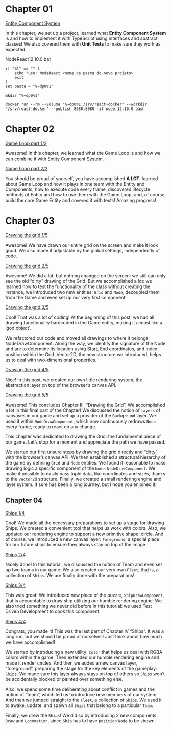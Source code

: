 # Chapter 01
[Entity Component System](https://itnext.io/entity-component-system-in-action-with-typescript-f498ca82a08e)

In this chapter, we set up a project, learned what **Entity Component System** is and how to implement it with TypeScript using interfaces and abstract classes! We also covered them with **Unit Tests** to make sure they work as expected.

NodeReact12.10.0.bat
```
if "%1" == "" (
	echo "uso: NodeReact <nome da pasta do novo projeto>
	exit
)
set pasta = "%~dp0%1"

mkdir "%~dp0%1"

docker run --rm --volume "%~dp0%1:/srv/react-docker" --workdir "/srv/react-docker" --publish 8080:8080 -it node:12.10.0 bash
```
# Chapter 02
[Game Loop part 1/2](https://levelup.gitconnected.com/gamedev-patterns-and-algorithms-with-typescript-game-loop-part-1-2-699919bb9b71)

Awesome! In this chapter, we learned what the Game Loop is and how we can combine it with Entity Component System.

[Game Loop part 2/2](https://levelup.gitconnected.com/gamedev-patterns-and-algorithms-in-action-with-typescript-game-loop-2-2-c0d57a8e5ec2)

You should be proud of yourself, you have accomplished **A LOT**: learned about Game Loop and how it plays in one team with the Entity and Components, how to execute code every frame, discovered lifecycle methods of Entity and how to use them with the Game Loop, and, of course, build the core Game Entity and covered it with tests! Amazing progress!

# Chapter 03
[Drawing the grid 1/5](https://itnext.io/building-a-game-with-typescript-drawing-grid-1-5-aaf68797a0bb)

Awesome! We have drawn our entire grid on the screen and make it look good. We also made it adjustable by the global settings, independently of code.

[Drawing the grid 2/5](https://javascript.plainenglish.io/building-a-game-with-typescript-drawing-grid-2-5-206555719490)

Awesome! We did a lot, but nothing changed on the screen: we still can only see the old “dirty” drawing of the Grid. But we accomplished a lot: we learned how to test the functionality of the class without creating the instance, we introduced two new entities: ```Grid``` and ```Node```, decoupled them from the Game and even set up our very first component!

[Drawing the grid 3/5](https://medium.datadriveninvestor.com/building-a-game-with-typescript-drawing-grid-3-5-1fb94211c4aa)

Cool! That was a lot of coding! At the beginning of this post, we had all drawing functionality hardcoded in the Game entity, making it almost like a ‘god object’.

We refactored our code and moved all drawings to where it belongs: NodeDrawComponent. Along the way, we identify the signature of the Node and are to determine its location using Start, End coordinates, and Index position within the Grid. Vector2D, the new structure we introduced, helps us to deal with two-dimensional properties.

[Drawing the grid 4/5](https://medium.com/swlh/building-a-game-with-typescript-iii-drawing-grid-4-5-398af1dd638d)

Nice! In this post, we created our own little rendering system, the abstraction layer on top of the browser’s canvas API.

[Drawing the grid 5/5](https://medium.com/@gregsolo/building-a-game-with-typescript-drawing-grid-5-5-49454917b3af)

Awesome! This concludes Chapter III, “Drawing the Grid”. We accomplished a lot in this final part of the Chapter! We discussed the notion of ```layers``` of canvases in our game and set up a provider of the ```Background``` layer. We used it within ```NodeDrawComponent```, which now continuously redraws ```Node``` every frame, ready to react on any change.

This chapter was dedicated to drawing the Grid: the fundamental piece of our game. Let’s stop for a moment and appreciate the path we have passed.

We started our first unsure steps by drawing the grid directly and “dirty” with the browser’s canvas API. We then established a structural hierarchy of the game by defining ```Grid``` and ```Node``` entities. We found it reasonable to make drawing logic a specific component of the ```Node```: ```NodeDrawComponent```. We make it possible to easily pass tuple data, like coordinates and sizes, thanks to the ```Vector2d``` structure. Finally, we created a small rendering engine and layer system. It sure has been a long journey, but I hope you enjoined it!

## Chapter 04
[Ships 1/4](https://levelup.gitconnected.com/building-a-game-with-typescript-colors-and-layers-337b0e4d71f)

Cool! We made all the necessary preparations to set up a stage for drawing Ships. We created a convenient tool that helps us work with colors. Also, we updated our rendering engine to support a new primitive shape: circle. And of course, we introduced a new canvas layer: ```Foreground```, a special place for our future ships to ensure they always stay on top of the image.

[Ships 2/4](https://medium.datadriveninvestor.com/building-a-game-with-typescript-team-and-fleet-f223d39e9248)

Nicely done! In this tutorial, we discussed the notion of Team and even set up two teams in our game. We also created our very own ```Fleet```, that is, a collection of ```Ships```. We are finally done with the preparations!

[Ships 3/4](https://levelup.gitconnected.com/building-a-game-with-typescript-drawing-ship-14e6c19caa38)

This was great! We introduced new piece of the puzzle, ```ShipDrawComponent```, that is accountable to draw ship utilizing our humble rendering engine. We also tried something we never did before in this tutorial: we used Test Driven Development to cook this component.

[Ships 4/4](https://medium.com/swlh/building-a-game-with-typescript-ship-and-locomotion-4f5969675993)

Congrats, you made it! This was the last part of Chapter IV “Ships”. It was a long run, but we should be proud of ourselves! Just think about how much we have accomplished!

We started by introducing a new utility: ```Color``` that helps us deal with RGBA colors within the game. Then extended our humble rendering engine and made it render circles. And then we added a new canvas layer, “foreground”, preparing the stage for the key elements of the gameplay: ```Ships```. We made sure this layer always stays on top of others so ```Ships``` won’t be accidentally blocked or painted over something else.

Also, we spend some time deliberating about conflict in games and the notion of “team”, which led us to introduce new members of our system. And then we jumped straight to the ```Fleet```, a collection of ```Ships```. We used it to awake, update, and spawn all ```Ships``` that belong to a particular ```Team```.

Finally, we drew the ```Ships```! We did so by introducing 2 new components: ```Draw``` and ```Locomotion```, since ```Ship``` has to have ```position``` ```Node``` to be shown.
